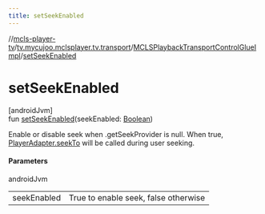 ```yaml
---
title: setSeekEnabled
---
```

//[mcls-player-tv](../../../index.html)/[tv.mycujoo.mclsplayer.tv.transport](../index.html)/[MCLSPlaybackTransportControlGlueImpl](index.html)/[setSeekEnabled](set-seek-enabled.html)



# setSeekEnabled



[androidJvm]\
fun [setSeekEnabled](set-seek-enabled.html)(seekEnabled: [Boolean](https://kotlinlang.org/api/latest/jvm/stdlib/kotlin/-boolean/index.html))



Enable or disable seek when .getSeekProvider is null. When true, [PlayerAdapter.seekTo](https://developer.android.com/reference/kotlin/androidx/leanback/media/PlayerAdapter.html#seekTo-kotlin.Long-) will be called during user seeking.



#### Parameters


androidJvm

| | |
|---|---|
| seekEnabled | True to enable seek, false otherwise |




